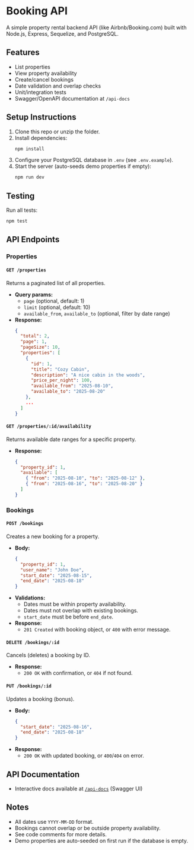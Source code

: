 # Booking API

A simple property rental backend API (like Airbnb/Booking.com) built with Node.js, Express, Sequelize, and PostgreSQL.

## Features
- List properties
- View property availability
- Create/cancel bookings
- Date validation and overlap checks
- Unit/integration tests
- Swagger/OpenAPI documentation at `/api-docs`

## Setup Instructions
1. Clone this repo or unzip the folder.
2. Install dependencies:
   ```sh
   npm install
   ```
3. Configure your PostgreSQL database in `.env` (see `.env.example`).
4. Start the server (auto-seeds demo properties if empty):
   ```sh
   npm run dev
   ```

## Testing
Run all tests:
```sh
npm test
```

## API Endpoints

### Properties

#### `GET /properties`
Returns a paginated list of all properties.
- **Query params:**
  - `page` (optional, default: 1)
  - `limit` (optional, default: 10)
  - `available_from`, `available_to` (optional, filter by date range)
- **Response:**
  ```json
  {
    "total": 2,
    "page": 1,
    "pageSize": 10,
    "properties": [
      {
        "id": 1,
        "title": "Cozy Cabin",
        "description": "A nice cabin in the woods",
        "price_per_night": 100,
        "available_from": "2025-08-10",
        "available_to": "2025-08-20"
      },
      ...
    ]
  }
  ```

#### `GET /properties/:id/availability`
Returns available date ranges for a specific property.
- **Response:**
  ```json
  {
    "property_id": 1,
    "available": [
      { "from": "2025-08-10", "to": "2025-08-12" },
      { "from": "2025-08-16", "to": "2025-08-20" }
    ]
  }
  ```

### Bookings

#### `POST /bookings`
Creates a new booking for a property.
- **Body:**
  ```json
  {
    "property_id": 1,
    "user_name": "John Doe",
    "start_date": "2025-08-15",
    "end_date": "2025-08-18"
  }
  ```
- **Validations:**
  - Dates must be within property availability.
  - Dates must not overlap with existing bookings.
  - `start_date` must be before `end_date`.
- **Response:**
  - `201 Created` with booking object, or `400` with error message.

#### `DELETE /bookings/:id`
Cancels (deletes) a booking by ID.
- **Response:**
  - `200 OK` with confirmation, or `404` if not found.

#### `PUT /bookings/:id`
Updates a booking (bonus).
- **Body:**
  ```json
  {
    "start_date": "2025-08-16",
    "end_date": "2025-08-18"
  }
  ```
- **Response:**
  - `200 OK` with updated booking, or `400`/`404` on error.

## API Documentation
- Interactive docs available at [`/api-docs`](http://localhost:3000/api-docs) (Swagger UI)

## Notes
- All dates use `YYYY-MM-DD` format.
- Bookings cannot overlap or be outside property availability.
- See code comments for more details.
- Demo properties are auto-seeded on first run if the database is empty.
